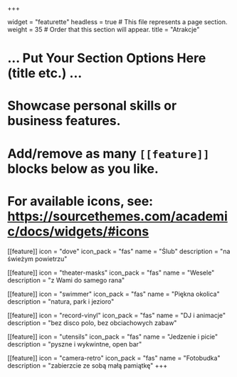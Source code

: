 +++

widget = "featurette"
headless = true  # This file represents a page section.
weight = 35  # Order that this section will appear.
title = "Atrakcje"

# ... Put Your Section Options Here (title etc.) ...

# Showcase personal skills or business features.
# Add/remove as many `[[feature]]` blocks below as you like.
# For available icons, see: https://sourcethemes.com/academic/docs/widgets/#icons

[[feature]]
  icon = "dove"
  icon_pack = "fas"
  name = "Ślub"
  description = "na świeżym powietrzu"

[[feature]]
  icon = "theater-masks"
  icon_pack = "fas"
  name = "Wesele"
  description = "z Wami do samego rana"

[[feature]]
  icon = "swimmer"
  icon_pack = "fas"
  name = "Piękna okolica"
  description = "natura, park i jezioro"

[[feature]]
  icon = "record-vinyl"
  icon_pack = "fas"
  name = "DJ i animacje"
  description = "bez disco polo, bez obciachowych zabaw"

[[feature]]
  icon = "utensils"
  icon_pack = "fas"
  name = "Jedzenie i picie"
  description = "pyszne i wykwintne, open bar"

[[feature]]
  icon = "camera-retro"
  icon_pack = "fas"
  name = "Fotobudka"
  description = "zabierzcie ze sobą małą pamiątkę"
+++
